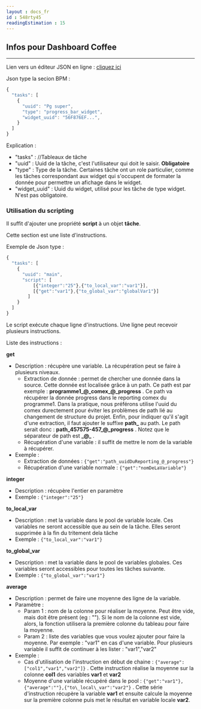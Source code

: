 ```yaml
---
layout : docs_fr
id : 548rty45
readingEstimation : 15
---
```


## Infos pour Dashboard Coffee
------------------------

Lien vers un éditeur JSON en ligne : [cliquez ici](https://jsoneditoronline.org) 

Json type la secion BPM :

```javascript
{
  "tasks": [
    {
      "uuid": "Pg super",
      "type": "progress_bar_widget",
      "widget_uuid": "56F876EF...",      
    }
  ]
}
```

Explication :

* "tasks" : //Tableaux de tâche
* "uuid" : Uuid de la tâche, c'est l'utilisateur qui doit le saisir. **Obligatoire**
* "type" : Type de la tâche. Certaines tâche ont un role particulier, comme les tâches correspondant aux widget qui s'occupent de formater la donnée pour permettre un afichage dans le widget.
* "widget\_uuid" : Uuid du widget, utilisé pour les tâche de type widget. N'est pas obligatoire.

### Utilisation du scripting

Il suffit d'ajouter une propriété **script** à un objet **tâche**.

Cette section est une liste d'instructions.

Exemple de Json type : 

```javascript
{
  "tasks": [
    {
      "uuid": "main",
      "script": [
          [{"integer":"25"},{"to_local_var":"var1"}],
          [{"get":"var1"},{"to_global_var":"globalVar1"}]
        ]
    }
  ]
}
```

Le script exécute chaque ligne d'instructions. Une ligne peut recevoir plusieurs instructions.

Liste des instructions :

**get**
* Description : récupère une variable. La récupération peut se faire à plusieurs niveaux.
	* Extraction de donnée : permet de chercher une donnée dans la source. Cette donnée est localisée grâce à un path. Ce path est par exemple : **programme1\_@\_comex\_@\_progress** . Ce path va récupérer la donnée progress dans le reporting comex du programme1. Dans la pratique, nous préférons utilise l'uuid du comex durectement pour éviter les problèmes de path lié au changement de structure du projet. Enfin, pour indiquer qu'il s'agit d'une extraction, il faut ajouter le suffixe **path\_** au path. Le path serait donc : **path\_457575-457\_@\_progress** . Notez que le séparateur de path est **\_@\_** .
	* Récupération d'une variable : il suffit de mettre le nom de la variable à récupérer.
* Exemple :  
	* Extraction de données : ```{"get":"path_uuidDuReporting_@_progress"}```
	* Récupération d'une variable normale : ```{"get":"nomDeLaVariable"}```

**integer**
* Description : récupère l'entier en paramètre
* Exemple :  ```{"integer":"25"}```

**to\_local\_var**
* Description : met la variable dans le pool de variable locale. Ces variables ne seront accessible que au sein de la tâche. Elles seront supprimée à la fin du tritement dela tâche
* Exemple :  ```{"to_local_var":"var1"}```

**to\_global\_var**
* Description : met la variable dans le pool de variables globales. Ces variables seront accessibles pour toutes les tâches suivante.
* Exemple :  ```{"to_global_var":"var1"}```

**average**
* Description : permet de faire une moyenne des ligne de la variable.
* Paramètre :
	* Param 1 : nom de la colonne pour réaliser la moyenne. Peut être vide, mais doit être présent (eg : ""). Si le nom de la colonne est vide, alors, la fonction utilisera la première colonne du tableau pour faire la moyenne.
	* Param 2 : liste des variables que vous voulez ajouter pour faire la moyenne. Par exemple : "var1" en cas d'une variable. Pour plusieurs variable il suffit de continuer à les lister : "var1","var2"
* Exemple :
	* Cas d'utilisation de l'instruction en début de chaine : ```{"average":["col1","var1","var2"]}``` . Cette instruction réalise la moyenne sur la colonne **col1** des variables **var1** et **var2**
	* Moyenne d'une variable récupéré dans le pool : ```{"get":"var1"},{"average":""},{"to\_local\_var":"var2"}``` . Cette série d'instruction récupère la variable **var1** et ensuite calcule la moyenne sur la première colonne puis met le résultat en variable locale **var2**.


